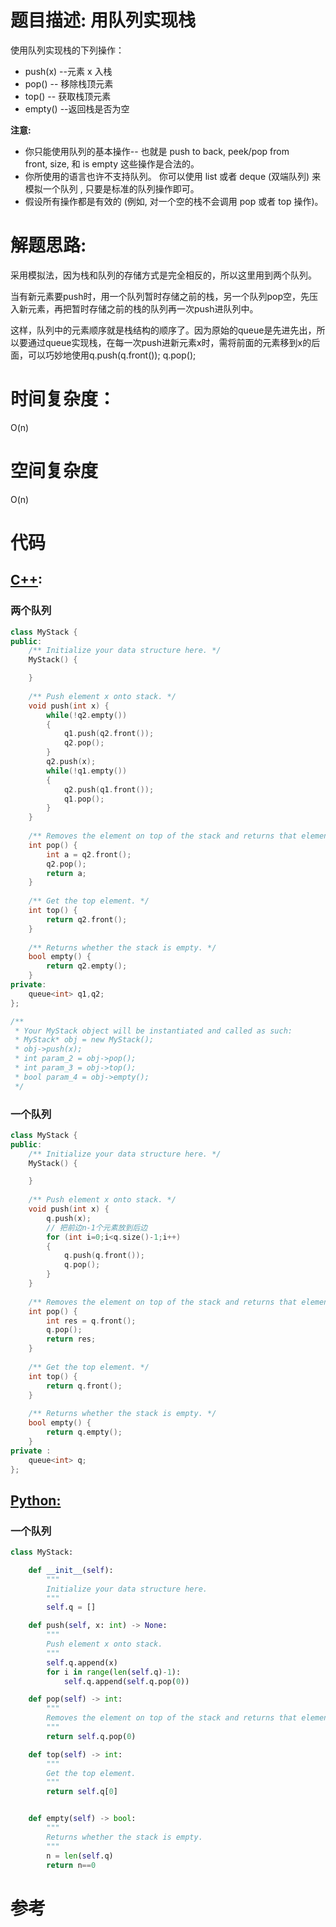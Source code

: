 # 题目描述:  用队列实现栈

使用队列实现栈的下列操作：

  - push(x) --元素 x 入栈
  - pop() -- 移除栈顶元素
  - top() -- 获取栈顶元素
  - empty() --返回栈是否为空

**注意:**
    
- 你只能使用队列的基本操作-- 也就是 push to back, peek/pop from front, size, 和 is empty 这些操作是合法的。
- 你所使用的语言也许不支持队列。 你可以使用 list 或者 deque (双端队列) 来模拟一个队列 , 只要是标准的队列操作即可。
- 假设所有操作都是有效的 (例如, 对一个空的栈不会调用 pop 或者 top 操作)。


# 解题思路:
采用模拟法，因为栈和队列的存储方式是完全相反的，所以这里用到两个队列。

当有新元素要push时，用一个队列暂时存储之前的栈，另一个队列pop空，先压入新元素，再把暂时存储之前的栈的队列再一次push进队列中。

这样，队列中的元素顺序就是栈结构的顺序了。因为原始的queue是先进先出，所以要通过queue实现栈，在每一次push进新元素x时，需将前面的元素移到x的后面，可以巧妙地使用q.push(q.front()); q.pop(); 
# 时间复杂度：
  O(n)
# 空间复杂度
  O(n)
  
# 代码

## [C++](./Implement-Stack-Using-Queues.cpp):
###  两个队列
```c++
class MyStack {
public:
    /** Initialize your data structure here. */
    MyStack() {

    }
    
    /** Push element x onto stack. */
    void push(int x) {
        while(!q2.empty())
        {
            q1.push(q2.front());
            q2.pop();
        }
        q2.push(x);
        while(!q1.empty())
        {
            q2.push(q1.front());
            q1.pop();
        }
    }
    
    /** Removes the element on top of the stack and returns that element. */
    int pop() {
        int a = q2.front();
        q2.pop();
        return a;
    }
    
    /** Get the top element. */
    int top() {
        return q2.front();
    }
    
    /** Returns whether the stack is empty. */
    bool empty() {
        return q2.empty();
    }
private:
    queue<int> q1,q2;
};

/**
 * Your MyStack object will be instantiated and called as such:
 * MyStack* obj = new MyStack();
 * obj->push(x);
 * int param_2 = obj->pop();
 * int param_3 = obj->top();
 * bool param_4 = obj->empty();
 */
```
### 一个队列
```c++
class MyStack {
public:
    /** Initialize your data structure here. */
    MyStack() {

    }
    
    /** Push element x onto stack. */
    void push(int x) {
        q.push(x);
        // 把前边n-1个元素放到后边
        for (int i=0;i<q.size()-1;i++)
        {
            q.push(q.front());
            q.pop();
        }
    }
    
    /** Removes the element on top of the stack and returns that element. */
    int pop() {
        int res = q.front();
        q.pop();
        return res;
    }
    
    /** Get the top element. */
    int top() {
        return q.front();
    }
    
    /** Returns whether the stack is empty. */
    bool empty() {
        return q.empty();
    }
private :
    queue<int> q;
};
```

## [Python:](https://github.com/bryceustc/LeetCode_Note/blob/master/python/Implement-Stack-Using-Queues/Implement-Stack-Using-Queues.py)
###  一个队列
```python
class MyStack:

    def __init__(self):
        """
        Initialize your data structure here.
        """
        self.q = []

    def push(self, x: int) -> None:
        """
        Push element x onto stack.
        """
        self.q.append(x)
        for i in range(len(self.q)-1):
            self.q.append(self.q.pop(0))

    def pop(self) -> int:
        """
        Removes the element on top of the stack and returns that element.
        """
        return self.q.pop(0)

    def top(self) -> int:
        """
        Get the top element.
        """
        return self.q[0]


    def empty(self) -> bool:
        """
        Returns whether the stack is empty.
        """
        n = len(self.q)
        return n==0
```

# 参考
